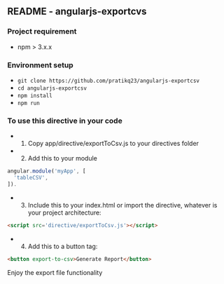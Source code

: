 ## README - angularjs-exportcvs

### Project requirement
   - npm > 3.x.x

### Environment setup

  - `git clone https://github.com/pratikq23/angularjs-exportcsv`
  - `cd angularjs-exportcsv`
  - `npm install`
  - `npm run`

### To use this directive in your code

  - 1. Copy app/directive/exportToCsv.js to your directives folder
  - 2. Add this to your module
  ```javascript
  angular.module('myApp', [
    'tableCSV',
  ]).
  ```
  - 3. Include this to your index.html or import the directive, whatever is your project architecture:
  ```html
  <script src='directive/exportToCsv.js'></script>
  ```
  - 4. Add this to a button tag:
  ```html
  <button export-to-csv>Generate Report</button>
  ```


Enjoy the export file functionality